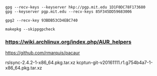 
    gpg --recv-keys --keyserver hkp://pgp.mit.edu 1D1F0DC78F173680
    gpg --keyserver pgp.mit.edu --recv-keys 85F345DD59683006

    gpg2 --recv-key 93BDB53CD4EBC740

    makepkg --skippgpcheck

### https://wiki.archlinux.org/index.php/AUR_helpers

https://github.com/rmarquis/pacaur

rslsync-2.4.2-1-x86_64.pkg.tar.xz
kcptun-git-v20161111.r1.g754b4a7-1-x86_64.pkg.tar.xz

